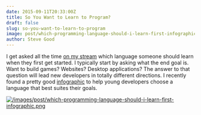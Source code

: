 ```yaml
---
date: 2015-09-11T20:33:00Z
title: So You Want to Learn to Program?
draft: false
slug: so-you-want-to-learn-to-program
image: post/which-programming-language-should-i-learn-first-infographic.png
author: Steve Good
---
```


I get asked all the time [on my stream](http://twitch.tv/ExtremeModeration/) which language someone should learn when they first get started. I typically start by asking what the end goal is. Want to build games? Websites? Desktop applications? The answer to that question will lead new developers in totally different directions.  I recently found a pretty good [infographic](http://carlcheo.com/startcoding) to help young developers choose a language that best suites their goals.

[![/images/post/which-programming-language-should-i-learn-first-infographic.png](/images/post/which-programming-language-should-i-learn-first-infographic.png)](/images/post/which-programming-language-should-i-learn-first-infographic.png)
